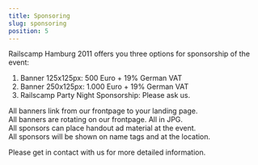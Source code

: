```yaml
---
title: Sponsoring
slug: sponsoring
position: 5
---
```


Railscamp Hamburg 2011 offers you three options for sponsorship of the
event:

1. Banner 125x125px: 500 Euro + 19% German VAT
1. Banner 250x125px: 1.000 Euro + 19% German VAT
1. Railscamp Party Night Sponsorship: Please ask us.

All banners link from our frontpage to your landing page.  
All banners are rotating on our frontpage. All in JPG.  
All sponsors can place handout ad material at the event.  
All sponsors will be shown on name tags and at the location.

Please get in contact with us for more detailed information.
